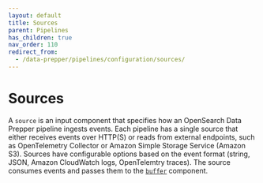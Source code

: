 ```yaml
---
layout: default
title: Sources
parent: Pipelines
has_children: true
nav_order: 110
redirect_from:
  - /data-prepper/pipelines/configuration/sources/
---
```


# Sources

A `source` is an input component that specifies how an OpenSearch Data Prepper pipeline ingests events. Each pipeline has a single source that either receives events over HTTP(S) or reads from external endpoints, such as OpenTelemetry Collector or Amazon Simple Storage Service (Amazon S3). Sources have configurable options based on the event format (string, JSON, Amazon CloudWatch logs, OpenTelemtry traces). The source consumes events and passes them to the [`buffer`]({{site.url}}{{site.baseurl}}/data-prepper/pipelines/configuration/buffers/buffers/) component.


